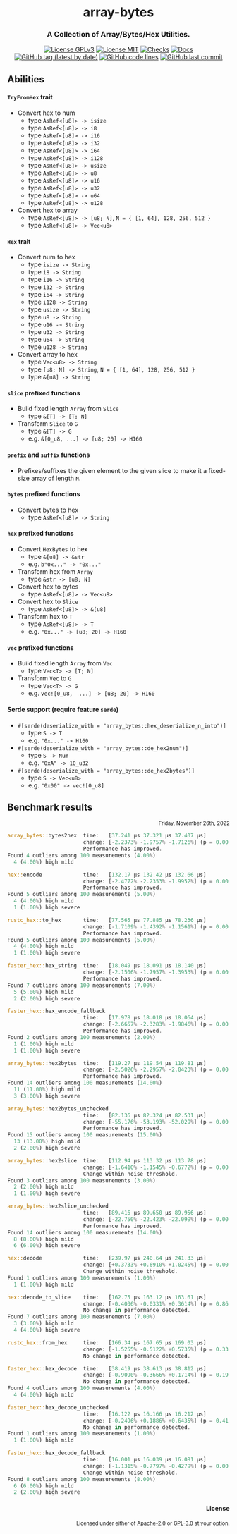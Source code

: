 <div align="center">

# array-bytes
### A Collection of Array/Bytes/Hex Utilities.

[![License GPLv3](https://img.shields.io/badge/License-GPLv3-blue.svg)](https://www.gnu.org/licenses/gpl-3.0)
[![License MIT](https://img.shields.io/badge/License-MIT-blue.svg)](https://opensource.org/licenses/MIT)
[![Checks](https://github.com/hack-ink/array-bytes/actions/workflows/checks.yml/badge.svg?branch=main)](https://github.com/hack-ink/array-bytes/actions/workflows/checks.yml)
[![Docs](https://img.shields.io/docsrs/array-bytes)](https://docs.rs/array-bytes)
[![GitHub tag (latest by date)](https://img.shields.io/github/v/tag/hack-ink/array-bytes)](https://github.com/hack-ink/array-bytes/tags)
[![GitHub code lines](https://tokei.rs/b1/github/hack-ink/array-bytes)](https://github.com/hack-ink/array-bytes)
[![GitHub last commit](https://img.shields.io/github/last-commit/hack-ink/array-bytes?color=red&style=plastic)](https://github.com/hack-ink/array-bytes)

</div>

## Abilities
#### `TryFromHex` trait
- Convert hex to num
  - type `AsRef<[u8]> -> isize`
  - type `AsRef<[u8]> -> i8`
  - type `AsRef<[u8]> -> i16`
  - type `AsRef<[u8]> -> i32`
  - type `AsRef<[u8]> -> i64`
  - type `AsRef<[u8]> -> i128`
  - type `AsRef<[u8]> -> usize`
  - type `AsRef<[u8]> -> u8`
  - type `AsRef<[u8]> -> u16`
  - type `AsRef<[u8]> -> u32`
  - type `AsRef<[u8]> -> u64`
  - type `AsRef<[u8]> -> u128`
- Convert hex to array
  - type `AsRef<[u8]> -> [u8; N]`, `N = { [1, 64], 128, 256, 512 }`
  - type `AsRef<[u8]> -> Vec<u8>`

#### `Hex` trait
- Convert num to hex
  - type `isize -> String`
  - type `i8 -> String`
  - type `i16 -> String`
  - type `i32 -> String`
  - type `i64 -> String`
  - type `i128 -> String`
  - type `usize -> String`
  - type `u8 -> String`
  - type `u16 -> String`
  - type `u32 -> String`
  - type `u64 -> String`
  - type `u128 -> String`
- Convert array to hex
  - type `Vec<u8> -> String`
  - type `[u8; N] -> String`, `N = { [1, 64], 128, 256, 512 }`
  - type `&[u8] -> String`

#### `slice` prefixed functions
- Build fixed length `Array` from `Slice`
  - type `&[T] -> [T; N]`
- Transform `Slice` to `G`
  - type `&[T] -> G`
  - e.g. `&[0_u8, ...] -> [u8; 20] -> H160`

#### `prefix` and `suffix` functions
- Prefixes/suffixes the given element to the given slice to make it a fixed-size array of length `N`.

#### `bytes` prefixed functions
- Convert bytes to hex
  - type `AsRef<[u8]> -> String`

#### `hex` prefixed functions
- Convert `HexBytes` to hex
  - type `&[u8] -> &str`
  - e.g. `b"0x..." -> "0x..."`
- Transform hex from `Array`
  - type `&str -> [u8; N]`
- Convert hex to bytes
  - type  `AsRef<[u8]> -> Vec<u8>`
- Convert hex to `Slice`
  - type `AsRef<[u8]> -> &[u8]`
- Transform hex to `T`
  - type `AsRef<[u8]> -> T`
  - e.g. `"0x..." -> [u8; 20] -> H160`

#### `vec` prefixed functions
- Build fixed length `Array` from `Vec`
  - type `Vec<T> -> [T; N]`
- Transform `Vec` to `G`
  - type `Vec<T> -> G`
  - e.g. `vec![0_u8,  ...] -> [u8; 20] -> H160`

#### Serde support (require feature `serde`)
- `#[serde(deserialize_with = "array_bytes::hex_deserialize_n_into")]`
  - type `S -> T`
  - e.g. `"0x..." -> H160`
- `#[serde(deserialize_with = "array_bytes::de_hex2num")]`
  - type `S -> Num`
  - e.g. `"0xA" -> 10_u32`
- `#[serde(deserialize_with = "array_bytes::de_hex2bytes")]`
  - type `S -> Vec<u8>`
  - e.g. `"0x00" -> vec![0_u8]`

## Benchmark results
<div align="right"><sub>Friday, November 26th, 2022</sub></div>

```rs
array_bytes::bytes2hex  time:   [37.241 µs 37.321 µs 37.407 µs]
                        change: [-2.2373% -1.9757% -1.7126%] (p = 0.00 < 0.05)
                        Performance has improved.
Found 4 outliers among 100 measurements (4.00%)
  4 (4.00%) high mild

hex::encode             time:   [132.17 µs 132.42 µs 132.66 µs]
                        change: [-2.4772% -2.2353% -1.9952%] (p = 0.00 < 0.05)
                        Performance has improved.
Found 5 outliers among 100 measurements (5.00%)
  4 (4.00%) high mild
  1 (1.00%) high severe

rustc_hex::to_hex       time:   [77.565 µs 77.885 µs 78.236 µs]
                        change: [-1.7109% -1.4392% -1.1561%] (p = 0.00 < 0.05)
                        Performance has improved.
Found 5 outliers among 100 measurements (5.00%)
  4 (4.00%) high mild
  1 (1.00%) high severe

faster_hex::hex_string  time:   [18.049 µs 18.091 µs 18.140 µs]
                        change: [-2.1506% -1.7957% -1.3953%] (p = 0.00 < 0.05)
                        Performance has improved.
Found 7 outliers among 100 measurements (7.00%)
  5 (5.00%) high mild
  2 (2.00%) high severe

faster_hex::hex_encode_fallback
                        time:   [17.978 µs 18.018 µs 18.064 µs]
                        change: [-2.6657% -2.3283% -1.9846%] (p = 0.00 < 0.05)
                        Performance has improved.
Found 2 outliers among 100 measurements (2.00%)
  1 (1.00%) high mild
  1 (1.00%) high severe

array_bytes::hex2bytes  time:   [119.27 µs 119.54 µs 119.81 µs]
                        change: [-2.5026% -2.2957% -2.0423%] (p = 0.00 < 0.05)
                        Performance has improved.
Found 14 outliers among 100 measurements (14.00%)
  11 (11.00%) high mild
  3 (3.00%) high severe

array_bytes::hex2bytes_unchecked
                        time:   [82.136 µs 82.324 µs 82.531 µs]
                        change: [-55.176% -53.193% -52.029%] (p = 0.00 < 0.05)
                        Performance has improved.
Found 15 outliers among 100 measurements (15.00%)
  13 (13.00%) high mild
  2 (2.00%) high severe

array_bytes::hex2slice  time:   [112.94 µs 113.32 µs 113.78 µs]
                        change: [-1.6410% -1.1545% -0.6772%] (p = 0.00 < 0.05)
                        Change within noise threshold.
Found 3 outliers among 100 measurements (3.00%)
  2 (2.00%) high mild
  1 (1.00%) high severe

array_bytes::hex2slice_unchecked
                        time:   [89.416 µs 89.650 µs 89.956 µs]
                        change: [-22.750% -22.423% -22.099%] (p = 0.00 < 0.05)
                        Performance has improved.
Found 14 outliers among 100 measurements (14.00%)
  8 (8.00%) high mild
  6 (6.00%) high severe

hex::decode             time:   [239.97 µs 240.64 µs 241.33 µs]
                        change: [+0.3733% +0.6910% +1.0245%] (p = 0.00 < 0.05)
                        Change within noise threshold.
Found 1 outliers among 100 measurements (1.00%)
  1 (1.00%) high mild

hex::decode_to_slice    time:   [162.75 µs 163.12 µs 163.61 µs]
                        change: [-0.4036% -0.0331% +0.3614%] (p = 0.86 > 0.05)
                        No change in performance detected.
Found 7 outliers among 100 measurements (7.00%)
  3 (3.00%) high mild
  4 (4.00%) high severe

rustc_hex::from_hex     time:   [166.34 µs 167.65 µs 169.03 µs]
                        change: [-1.5255% -0.5122% +0.5735%] (p = 0.33 > 0.05)
                        No change in performance detected.

faster_hex::hex_decode  time:   [38.419 µs 38.613 µs 38.812 µs]
                        change: [-0.9090% -0.3666% +0.1714%] (p = 0.19 > 0.05)
                        No change in performance detected.
Found 4 outliers among 100 measurements (4.00%)
  4 (4.00%) high mild

faster_hex::hex_decode_unchecked
                        time:   [16.122 µs 16.166 µs 16.212 µs]
                        change: [-0.2496% +0.1886% +0.6435%] (p = 0.41 > 0.05)
                        No change in performance detected.
Found 1 outliers among 100 measurements (1.00%)
  1 (1.00%) high mild

faster_hex::hex_decode_fallback
                        time:   [16.001 µs 16.039 µs 16.081 µs]
                        change: [-1.1315% -0.7797% -0.4279%] (p = 0.00 < 0.05)
                        Change within noise threshold.
Found 8 outliers among 100 measurements (8.00%)
  6 (6.00%) high mild
  2 (2.00%) high severe
```

<div align="right">

#### License
<sup>Licensed under either of <a href="LICENSE-APACHE">Apache-2.0</a> or <a href="LICENSE-GPL3">GPL-3.0</a> at your option.</sup>

</div>
